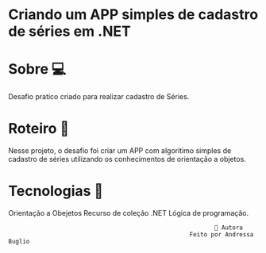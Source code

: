    # Criando um APP simples de cadastro de séries em .NET


 # Sobre 💻
Desafio pratico criado para realizar cadastro de Séries.

# Roteiro 📝
Nesse projeto, o desafio foi criar um APP com algoritimo simples de cadastro de séries utilizando os conhecimentos de orientação a objetos.

# Tecnologias 🔨
 Orientação a Obejetos  Recurso de coleção  .NET  Lógica de programação.

                                                              👧 Autora
                                                       Feito por Andressa Buglio
